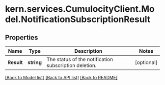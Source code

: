 
# kern.services.CumulocityClient.Model.NotificationSubscriptionResult

## Properties

Name | Type | Description | Notes
------------ | ------------- | ------------- | -------------
**Result** | **string** | The status of the notification subscription deletion. | [optional] 

[[Back to Model list]](../README.md#documentation-for-models)
[[Back to API list]](../README.md#documentation-for-api-endpoints)
[[Back to README]](../README.md)

